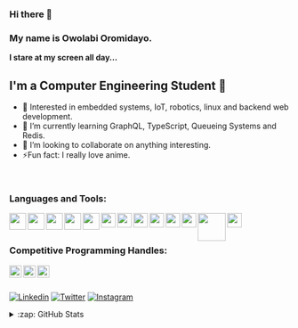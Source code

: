 ### Hi there 👋

### My name is Owolabi Oromidayo.

<strong>I stare at my screen all day...</strong> <br>



## I'm a Computer Engineering Student 🚀

- 🎇 Interested in embedded systems, IoT, robotics, linux and backend web development.
- 🌱 I’m currently learning GraphQL, TypeScript, Queueing Systems and Redis.
- 👯 I’m looking to collaborate on anything interesting.
- ⚡Fun fact: I really love anime.


<br />

### Languages and Tools:

<img align="left" width="30px" src="https://img-0.journaldunet.com/3UIcNSjWcq-tBa0f4GZFguwrmDM=/1280x/smart/d14dfaf85798491f8a14d8a20be4c357/ccmcms-jdn/11458235.jpg" />
<img align="left" width="30px" src="https://github.com/owolabioromidayo/owolabioromidayo/blob/main/c.png" />
<img align="left" width="30px" src="https://github.com/owolabioromidayo/owolabioromidayo/blob/main/cpp.png" />
<img align="left"  width="30px" src="https://github.com/owolabioromidayo/owolabioromidayo/blob/main/python.jpg" />
<img align="left" width="30px" src="https://github.com/owolabioromidayo/owolabioromidayo/blob/main/flask.png" />
<img align="left" width="26px" src="https://github.com/owolabioromidayo/owolabioromidayo/blob/main/nodejs.png" />
<img align="left" width="26px" src="https://github.com/owolabioromidayo/owolabioromidayo/blob/main/ubuntu.png" />
<img align="left" width="26px" src="https://github.com/owolabioromidayo/owolabioromidayo/blob/main/git.png" />
<img align="left" width="26px" src="https://github.com/owolabioromidayo/owolabioromidayo/blob/main/html.png" />
<img align="left" width="26px" src="https://github.com/owolabioromidayo/owolabioromidayo/blob/main/css.png" />
<img align="left" width="26px" src="https://github.com/owolabioromidayo/owolabioromidayo/blob/main/js.png" />
<img align="left" width="50px" src="https://github.com/owolabioromidayo/owolabioromidayo/blob/main/react.png" />
<img align="left" width="26px" src="https://github.com/owolabioromidayo/owolabioromidayo/blob/main/redux.png" />






<br />
<br />



### Competitive Programming Handles:

<a href="https://www.hackerrank.com/owolabi_oromida1" target="_blank"><img align="left" width="22px" src="https://github.com/owolabioromidayo/owolabioromidayo/blob/main/hackerrank.png" /> </a>

<a href="https://www.codewars.com/users/owolabioromidayo" target="_blank"><img align="left" width="22px" src="https://github.com/owolabioromidayo/owolabioromidayo/blob/main/codewars.png" /> </a>

<a href="https://leetcode.com/owolabi_oromidayo/" target="_blank"><img align="left" width="22px" src="https://github.com/owolabioromidayo/owolabioromidayo/blob/main/leetcode.png" /> </a>



<br /><br />





[![Linkedin](https://img.shields.io/badge/LinkedIn-blue.svg?style=for-the-badge&logo=linkedin)](https://www.linkedin.com/in/oromidayo-owolabi-2792a9191/)
[![Twitter](https://img.shields.io/badge/Twitter-skyblue.svg?style=for-the-badge&logo=twitter)](https://twitter.com/thisisnotdayo)
[![Instagram](https://img.shields.io/badge/Instagram-gray.svg?style=for-the-badge&logo=instagram)](https://www.instagram.com/definitelynotdayo)



<details>
  <summary>:zap: GitHub Stats</summary>

  <img align="left" alt="Dayo's GitHub Stats" src="https://github-readme-stats.vercel.app/api?username=owolabioromidayo&show_icons=true&count_private=true&include_all_commits=true" />
  <img align="center" src="https://github-readme-stats.vercel.app/api/top-langs/?username=owolabioromidayo&layout=compact&theme=material-palenight" />
</details>

<br />
<br />

